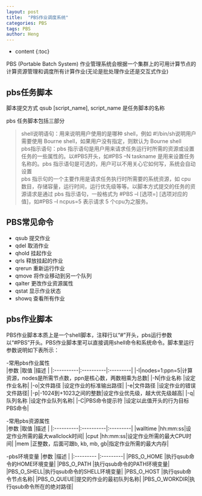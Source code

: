```yaml
---
layout: post
title:  "PBS作业调度系统"
categories: PBS
tags: PBS
author: Heng
---
```


* content
{:toc}

PBS (Portable Batch System) 作业管理系统会根据一个集群上的可用计算节点的计算资源管理和调度所有计算作业(无论是批处理作业还是交互式作业)<br>

## pbs任务脚本

脚本提交方式 qsub [script_name], script_name 是任务脚本的名称<br>

pbs 任务脚本包括三部分
> shell说明语句：用来说明用户使用的是哪种 shell，例如 #!/bin/sh说明用户需要使用 Bourne shell，如果用户没有指定，则默认为 Bourne shell<br>
> pbs指示语句：pbs 指示语句是用户用来请求任务运行时所需的资源或设置任务的一些属性的。以#PBS开头，如#PBS –N taskname 是用来设置任务名称的。pbs 指示语句是可选的，用户可以不用关心它如何写，系统会自动设置<br>
> pbs 指示句的一个主要作用是请求任务执行时所需要的系统资源，如 cpu 数目，存储容量，运行时间，运行优先级等等。以脚本方式提交的任务的资源请求是通过 pbs 指示语句，一般格式为 #PBS –l [选项=] [选项对应的值]，如#PBS –l ncpus=5 表示请求 5 个cpu为之服务。<br>




## PBS常见命令
- qsub    提交作业
- qdel    取消作业
- qhold   挂起作业
- qrls    释放挂起的作业
- qrerun  重新运行作业
- qmove   将作业移动到另一个队列
- qalter  更改作业资源属性
- qstat   显示作业状态
- showq   查看所有作业

## pbs作业脚本
PBS作业脚本本质上是一个shell脚本，注释行以“#”开头，pbs运行参数以“#PBS”开头。PBS作业脚本里可以直接调用shell命令和系统命令。脚本里运行参数说明如下表所示：

-常用pbs作业属性<br>
|参数      |取值      |描述     |
|:----------|:----------|:---------|
|-l|nodes=1:ppn=5|计算资源，nodes是所需节点数，ppn是核心数，两数相乘为总数|
|-N|作业名称      |设定作业名称|
|-o|文件路径      |设定作业的标准输出路径|
|-e|文件路径      |设定作业的错误文件路径|
|-p|-1024到+1023之间的整数|设定作业优先级，越大优先级越高|
|-q|队列名称      |设定作业队列名称|
|-C|PBS命令提示符 |设定以此值开头的行为目标PBS命令|

-常用pbs资源属性<br>
|参数      |取值      |描述     |
|:----------|:----------|:---------|
|walltime   |hh:mm:ss|设定作业所需的最大wallclock时间|
|cput       |hh:mm:ss|设定作业所需的最大CPU时间|
|mem        |正整数，后面可跟b, kb, mb, gb|指定作业所需的最大内存|

-pbs环境变量
|参数       |描述     |
|:--------- |:---------|
|PBS_O_HOME |执行qsub命令的HOME环境变量|
|PBS_O_PATH |执行qsub命令的PATH环境变量|
|PBS_O_SHELL|执行qsub命令的SHELL环境变量|
|PBS_O_HOST |执行qsub命令节点名称|
|PBS_O_QUEUE|提交的作业的最初队列名称|
|PBS_O_WORKDIR|执行qsub命令所在的绝对路径|

